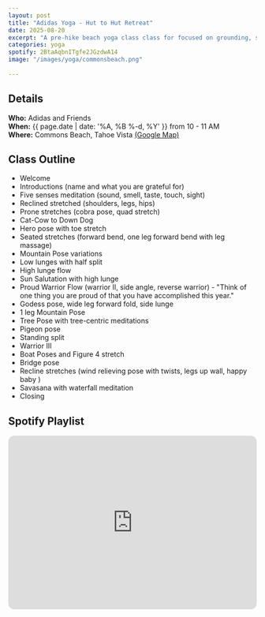 ```yaml
---
layout: post
title: "Adidas Yoga - Hut to Hut Retreat"
date: 2025-08-20
excerpt: "A pre-hike beach yoga class class for focused on grounding, stretching, and mindfulness."
categories: yoga
spotify: 2BtaAqbnITgfe2JGzdwA14
image: "/images/yoga/commonsbeach.png"
 
---
```




## Details

**Who:** Adidas and Friends    
**When:** {{ page.date | date: '%A, %B %-d, %Y' }} from 10 - 11 AM   
**Where:** Commons Beach, Tahoe Vista     [(Google Map)](https://share.google/OicGzX18gz2agNgAj)   


## Class Outline

- Welcome 
- Introductions (name and what you are grateful for)
- Five senses meditation (sound, smell, taste, touch, sight)
- Reclined stretched (shoulders, legs, hips)
- Prone stretches (cobra pose, quad stretch)
- Cat-Cow to Down Dog
- Hero pose with toe stretch
- Seated stretches (forward bend, one leg forward bend with leg massage)
- Mountain Pose variations
- Low lunges with half split
- High lunge flow
- Sun Salutation with high lunge
- Proud Warrior Flow (warrior II, side angle, reverse warrior) - "Think of one thing you are proud of that you have accomplished this year." 
- Godess pose, wide leg forward fold, side lunge
- 1 leg Mountain Pose
- Tree Pose with tree-centric meditations
- Pigeon pose
- Standing split
- Warrior III
- Boat Poses and Figure 4 stretch
- Bridge pose
- Recline stretches (wind relieving pose with twists, legs up wall, happy baby )
- Savasana with waterfall meditation
- Closing
 

## Spotify Playlist

<iframe style="border-radius:12px" src="https://open.spotify.com/embed/playlist/{{ page.spotify }}?utm_source=generator" width="100%" height="352" frameBorder="0" allowfullscreen="" allow="autoplay; clipboard-write; encrypted-media; fullscreen; picture-in-picture" loading="lazy"></iframe>  

